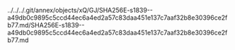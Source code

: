 ../../../.git/annex/objects/xQ/GJ/SHA256E-s1839--a49db0c9895c5ccd44ec6a4ed2a57c83daa451e137c7aaf32b8e30396ce2fb77.md/SHA256E-s1839--a49db0c9895c5ccd44ec6a4ed2a57c83daa451e137c7aaf32b8e30396ce2fb77.md